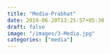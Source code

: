```yaml
---
title: "Media-Prabhat"
date: 2019-06-20T13:25:57+05:30
draft: false
image: "/images/3-Media.jpg"
categories: ["media"]
---
```


